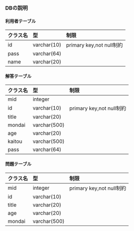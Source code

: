 
### DBの説明  
#### 利用者テーブル  
|クラス名|型|制限|
|:--|:--|:--|
|id|varchar(10)|primary key,not null制約|
|pass|varchar(64)||
|name|varchar(20)||



#### 解答テーブル  
|クラス名|型|制限|
|:--|:--|:--|
|mid|integer||
|id|varchar(10)|primary key,not null制約|
|title|varchar(20)||
|mondai|varchar(500)||
|age|varchar(20)||
|kaitou|varchar(500)||
|pass|varchar(64)||  


#### 問題テーブル 
|クラス名|型|制限|
|:--|:--|:--| 
|mid|integer|primary key,not null制約|
|id|varchar(10)||
|title|varchar(20)||
|age|varchar(20)||
|mondai|varchar(500)||